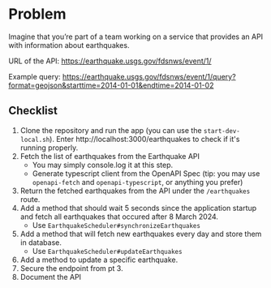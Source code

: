# Problem

Imagine that you’re part of a team working on a service that provides an API with information about earthquakes.

URL of the API: https://earthquake.usgs.gov/fdsnws/event/1/

Example query: https://earthquake.usgs.gov/fdsnws/event/1/query?format=geojson&starttime=2014-01-01&endtime=2014-01-02

## Checklist

1. Clone the repository and run the app (you can use the `start-dev-local.sh`). Enter http://localhost:3000/earthquakes to check if it's running properly.
2. Fetch the list of earthquakes from the Earthquake API
   - You may simply console.log it at this step.
   - Generate typescript client from the OpenAPI Spec (tip: you may use `openapi-fetch` and `openapi-typescript`, or anything you prefer)
3. Return the fetched earthquakes from the API under the `/earthquakes` route.
4. Add a method that should wait 5 seconds since the application startup and fetch all earthquakes that occured after 8 March 2024.
   - Use `EarthquakeScheduler#synchronizeEarthquakes`
5. Add a method that will fetch new earthquakes every day and store them in database.
   - Use `EarthquakeScheduler#updateEarthquakes`
6. Add a method to update a specific earthquake.
7. Secure the endpoint from pt 3.
8. Document the API
